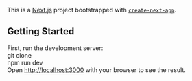 This is a [Next.js](https://nextjs.org) project bootstrapped with [`create-next-app`](https://nextjs.org/docs/app/api-reference/cli/create-next-app).

## Getting Started
First, run the development server:  
git clone   
npm run dev  
Open [http://localhost:3000](http://localhost:3000) with your browser to see the result.



